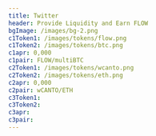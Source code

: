 ```yaml
---
title: Twitter
header: Provide Liquidity and Earn FLOW
bgImage: /images/bg-2.png
c1Token1: /images/tokens/flow.png
c1Token2: /images/tokens/btc.png
c1apr: 0,000
c1pair: FLOW/multiBTC
c2Token1: /images/tokens/wcanto.png
c2Token2: /images/tokens/eth.png
c2apr: 0,000
c2pair: wCANTO/ETH
c3Token1:
c3Token2:
c3apr:
c3pair:
---
```


#

